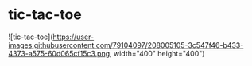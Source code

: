 # tic-tac-toe
![tic-tac-toe](https://user-images.githubusercontent.com/79104097/208005105-3c547f46-b433-4373-a575-60d065cf15c3.png, width="400" height="400")
